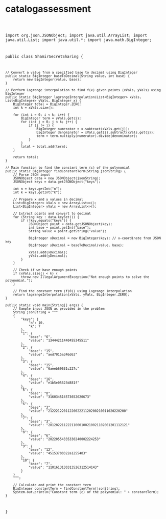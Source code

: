# catalogassessment

<code>

import org.json.JSONObject;
import java.util.ArrayList;
import java.util.List;
import java.util.*;
import java.math.BigInteger;

public class ShamirSecretSharing {

    // Convert a value from a specified base to decimal using BigInteger
    public static BigInteger baseToDecimal(String value, int base) {
        return new BigInteger(value, base);
    }

    // Perform Lagrange interpolation to find f(x) given points (xVals, yVals) using BigInteger
    public static BigInteger lagrangeInterpolation(List<BigInteger> xVals, List<BigInteger> yVals, BigInteger x) {
        BigInteger total = BigInteger.ZERO;
        int k = xVals.size();

        for (int i = 0; i < k; i++) {
            BigInteger term = yVals.get(i);
            for (int j = 0; j < k; j++) {
                if (i != j) {
                    BigInteger numerator = x.subtract(xVals.get(j));
                    BigInteger denominator = xVals.get(i).subtract(xVals.get(j));
                    term = term.multiply(numerator).divide(denominator);
                }
            }
            total = total.add(term);
        }
        
        return total;
    }

    // Main function to find the constant term (c) of the polynomial
    public static BigInteger findConstantTerm(String jsonString) {
        // Parse JSON input
        JSONObject data = new JSONObject(jsonString);
        JSONObject keys = data.getJSONObject("keys");

        int n = keys.getInt("n");
        int k = keys.getInt("k");

        // Prepare x and y values in decimal
        List<BigInteger> xVals = new ArrayList<>();
        List<BigInteger> yVals = new ArrayList<>();

        // Extract points and convert to decimal
        for (String key : data.keySet()) {
            if (!key.equals("keys")) {
                JSONObject point = data.getJSONObject(key);
                int base = point.getInt("base");
                String value = point.getString("value");

                BigInteger xDecimal = new BigInteger(key); // x-coordinate from JSON key
                BigInteger yDecimal = baseToDecimal(value, base);

                xVals.add(xDecimal);
                yVals.add(yDecimal);
            }
        }

        // Check if we have enough points
        if (xVals.size() < k) {
            throw new IllegalArgumentException("Not enough points to solve the polynomial.");
        }

        // Find the constant term (f(0)) using Lagrange interpolation
        return lagrangeInterpolation(xVals, yVals, BigInteger.ZERO);
    }

    public static void main(String[] args) {
        // Sample input JSON as provided in the problem
        String jsonString = """
        {
            "keys": {
                "n": 10,
                "k": 7
            },
            "1": {
                "base": "6",
                "value": "13444211440455345511"
            },
            "2": {
                "base": "15",
                "value": "aed7015a346d63"
            },
            "3": {
                "base": "15",
                "value": "6aeeb69631c227c"
            },
            "4": {
                "base": "16",
                "value": "e1b5e05623d881f"
            },
            "5": {
                "base": "8",
                "value": "316034514573652620673"
            },
            "6": {
                "base": "3",
                "value": "2122212201122002221120200210011020220200"
            },
            "7": {
                "base": "3",
                "value": "20120221122211000100210021102001201112121"
            },
            "8": {
                "base": "6",
                "value": "20220554335330240002224253"
            },
            "9": {
                "base": "12",
                "value": "45153788322a1255483"
            },
            "10": {
                "base": "7",
                "value": "1101613130313526312514143"
            }
        }
        """;

        // Calculate and print the constant term
        BigInteger constantTerm = findConstantTerm(jsonString);
        System.out.println("Constant term (c) of the polynomial: " + constantTerm);
    }
}
